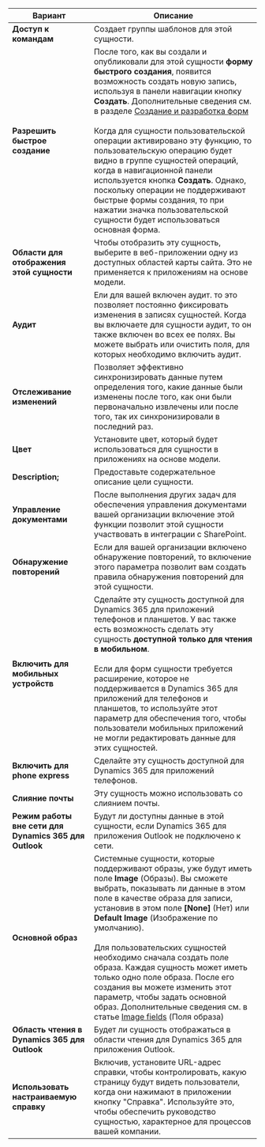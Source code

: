 |Вариант   |Описание  |
|---------|---------|
|**Доступ к командам**|Создает группы шаблонов для этой сущности. |
|**Разрешить быстрое создание**|После того, как вы создали и опубликовали для этой сущности **форму быстрого создания**, появится возможность создать новую запись, используя в панели навигации кнопку **Создать**. Дополнительные сведения см. в разделе [Создание и разработка форм](../maker/model-driven-apps/create-design-forms.md)<br /><br /> Когда для сущности пользовательской операции активировано эту функцию, то пользовательскую операцию будет видно в группе сущностей операций, когда в навигационной панели используется кнопка **Создать**. Однако, поскольку операции не поддерживают быстрые формы создания, то при нажатии значка пользовательской сущности будет использоваться основная форма.|
|**Области для отображения этой сущности**|Чтобы отобразить эту сущность, выберите в веб-приложении одну из доступных областей карты сайта. Это не применяется к приложениям на основе модели.|
|**Аудит**|Ели для вашей включен аудит. то это позволяет постоянно фиксировать изменения в записях сущностей. Когда вы включаете для сущности аудит, то он также включен во всех ее полях. Вы можете выбрать или очистить поля, для которых необходимо включить аудит.|
|**Отслеживание изменений**|Позволяет эффективно синхронизировать данные путем определения того, какие данные были изменены после того, как они были первоначально извлечены или после того, так их синхронизировали в последний раз.  |
|**Цвет**|Установите цвет, который будет использоваться для сущности в приложениях на основе модели.|
|**Description;**|Предоставьте содержательное описание цели сущности.|
|**Управление документами**|После выполнения других задач для обеспечения управления документами вашей организации включение этой функции позволит этой сущности участвовать в интеграции с SharePoint. |
|**Обнаружение повторений**|Если для вашей организации включено обнаружение повторений, то включение этого параметра позволит вам создать правила обнаружения повторений для этой сущности.|
|**Включить для мобильных устройств**|Сделайте эту сущность доступной для Dynamics 365 для приложений телефонов и планшетов. У вас также есть возможность сделать эту сущность **доступной только для чтения в мобильном**.<br /><br /> Если для форм сущности требуется расширение, которое не поддерживается в Dynamics 365 для приложений для телефонов и планшетов, то используйте этот параметр для обеспечения того, чтобы пользователи мобильных приложений не могли редактировать данные для этих сущностей.|
|**Включить для phone express**|Сделайте эту сущность доступной для Dynamics 365 для приложений телефонов.|
|**Слияние почты**|Эту сущность можно использовать со слиянием почты.|
|**Режим работы вне сети для Dynamics 365 для Outlook**|Будут ли доступны данные в этой сущности, если Dynamics 365 для приложения Outlook не подключено к сети.|
|**Основной образ**|Системные сущности, которые поддерживают образы, уже будут иметь поле **Image** (Образы). Вы сможете выбрать, показывать ли данные в этом поле в качестве образа для записи, установив в этом поле **[None]** (Нет) или **Default Image** (Изображение по умолчанию).<br /><br /> Для пользовательских сущностей необходимо сначала создать поле образа. Каждая сущность может иметь только одно поле образа. После его создания вы можете изменить этот параметр, чтобы задать основной образ. Дополнительные сведения см. в статье [Image fields](../maker/common-data-service/types-of-fields.md#image-fields) (Поля образа) |
|**Область чтения в Dynamics 365 для Outlook**|Будет ли сущность отображаться в области чтения для Dynamics 365 для приложения Outlook.|
|**Использовать настраиваемую справку**|Включив, установите URL-адрес справки, чтобы контролировать, какую страницу будут видеть пользователи, когда они нажимают в приложении кнопку "Справка". Используйте это, чтобы обеспечить руководство сущностью, характерное для процессов вашей компании.|